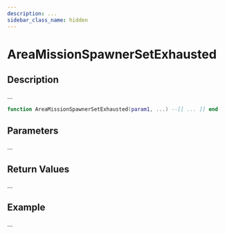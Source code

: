 ```yaml
---
description: ...
sidebar_class_name: hidden
---
```


# AreaMissionSpawnerSetExhausted

## Description

...

```lua
function AreaMissionSpawnerSetExhausted(param1, ...) --[[ ... ]] end
```

## Parameters

...

## Return Values

...

## Example

...

